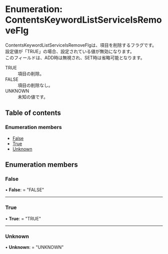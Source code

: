 # Enumeration: ContentsKeywordListServiceIsRemoveFlg


<div lang=\"ja\"> ContentsKeywordListServiceIsRemoveFlgは、項目を削除するフラグです。<br> 設定値が「TRUE」の場合、設定されている値が無効になります。<br> このフィールドは、ADD時は無視され、SET時は省略可能となります。 </div>  <dl class=term>   <dt class=\"term__item\">TRUE</dt>   <dd class=\"term__desc\"><span lang=\"ja\">項目の削除。</span></dd>   <dt class=\"term__item\">FALSE</dt>   <dd class=\"term__desc\"><span lang=\"ja\">項目の削除なし。</span></dd>   <dt class=\"term__item\">UNKNOWN</dt>   <dd class=\"term__desc\"><span lang=\"ja\">未知の値です。</span></dd> </dl>

## Table of contents

### Enumeration members

- [False](contentskeywordlistserviceisremoveflg.md#false)
- [True](contentskeywordlistserviceisremoveflg.md#true)
- [Unknown](contentskeywordlistserviceisremoveflg.md#unknown)

## Enumeration members

### False

• **False**: = "FALSE"

___

### True

• **True**: = "TRUE"

___

### Unknown

• **Unknown**: = "UNKNOWN"
